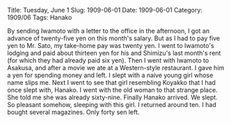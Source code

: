 Title: Tuesday, June 1
Slug: 1909-06-01
Date: 1909-06-01
Category: 1909/06
Tags: Hanako


By sending Iwamoto with a letter to the office in the afternoon, I got an advance of twenty-five yen on this month's salary. But as I had to pay five yen to Mr. Sato, my take-home pay was twenty yen.
I went to Iwamoto's lodging and paid about thirteen yen for his and Shimizu's last month's rent (for which they had already paid six yen). Then I went with Iwamoto to Asakusa, and after a movie we ate at a Western-style restaurant. I gave him a yen for spending money and left.
I slept with a naive young girl whose name slips me. Next I went to see that girl resembling Koyakko that I had once slept with, Hanako. I went with the old woman to that strange place.
She told me she was already sixty-nine. Finally Hanako arrived. We slept. So pleasant somehow, sleeping with this girl.
I returned around ten. I had bought several magazines. Only forty sen left.